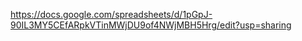 

https://docs.google.com/spreadsheets/d/1pGpJ-90IL3MY5CEfARpkVTinMWjDU9of4NWjMBH5Hrg/edit?usp=sharing
